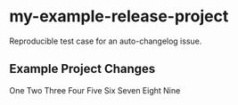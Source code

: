 # my-example-release-project

Reproducible test case for an auto-changelog issue.

## Example Project Changes

One
Two
Three
Four
Five
Six
Seven
Eight
Nine

